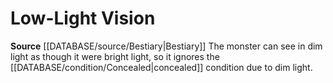 ﻿---
id: '23'
name: Low-Light Vision
rarity: Common
source: '[[DATABASE/source/Bestiary|Bestiary]]'
type: Creature Ability

---
# Low-Light Vision

**Source** [[DATABASE/source/Bestiary|Bestiary]]
The monster can see in dim light as though it were bright light, so it ignores the [[DATABASE/condition/Concealed|concealed]] condition due to dim light.